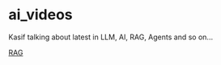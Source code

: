 # ai_videos
Kasif talking about latest in LLM, AI, RAG, Agents and so on...

[RAG](https://youtu.be/DKDZP2Myluo)
